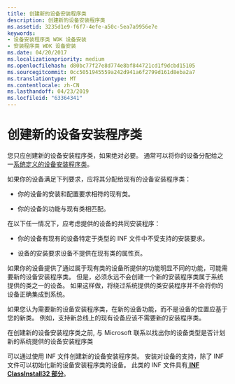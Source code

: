 ```yaml
---
title: 创建新的设备安装程序类
description: 创建新的设备安装程序类
ms.assetid: 3235d1e9-f6f7-4efe-a50c-5ea7a9956e7e
keywords:
- 设备安装程序类 WDK 设备安装
- 安装程序类 WDK 设备安装
ms.date: 04/20/2017
ms.localizationpriority: medium
ms.openlocfilehash: d80bc77f27e8d774e8bf844721cd1f9dcbd15105
ms.sourcegitcommit: 0cc5051945559a242d941a6f2799d161d8eba2a7
ms.translationtype: MT
ms.contentlocale: zh-CN
ms.lasthandoff: 04/23/2019
ms.locfileid: "63364341"
---
```

# <a name="creating-a-new-device-setup-class"></a>创建新的设备安装程序类





您只应创建新的设备安装程序类，如果绝对必要。 通常可以将你的设备分配给之一[系统定义的设备安装程序类](https://msdn.microsoft.com/library/windows/hardware/ff553419)。

如果你的设备满足下列要求，应将其分配给现有的设备安装程序类：

-   你的设备的安装和配置要求相符的现有类。

-   你的设备的功能与现有类相匹配。

在以下任一情况下，应考虑提供的设备的共同安装程序：

-   你的设备有现有的设备特定于类型的 INF 文件中不受支持的安装要求。

-   设备的安装要求设备不提供在现有类的属性页。

如果你的设备提供了通过属于现有类的设备所提供的功能明显不同的功能，可能需要新的设备安装程序类。 但是，必须永远不会创建一个新的安装程序类属于系统提供的类之一的设备。 如果这样做，将绕过系统提供的类安装程序并不会将你的设备正确集成到系统。

如果您认为需要新的设备安装程序类，在新的设备功能，而不是设备的位置应基于您的新类。 例如，支持新总线上的现有设备应该不需要新的安装程序类。

在创建新的设备安装程序类之前, 与 Microsoft 联系以找出你的设备类型是否计划新的系统提供的设备安装程序类

可以通过使用 INF 文件创建新的设备安装程序类。 安装对设备的支持，除了 INF 文件可以初始化新的设备安装程序类的设备。 此类的 INF 文件具有[ **INF ClassInstall32 部分**](inf-classinstall32-section.md)。

 

 





